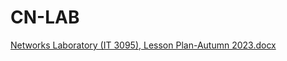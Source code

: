 # CN-LAB

[Networks Laboratory (IT 3095), Lesson Plan-Autumn 2023.docx](https://github.com/ravikant-diwakar/CN-LAB/files/12460554/Networks.Laboratory.IT.3095.Lesson.Plan-Autumn.2023.docx)
